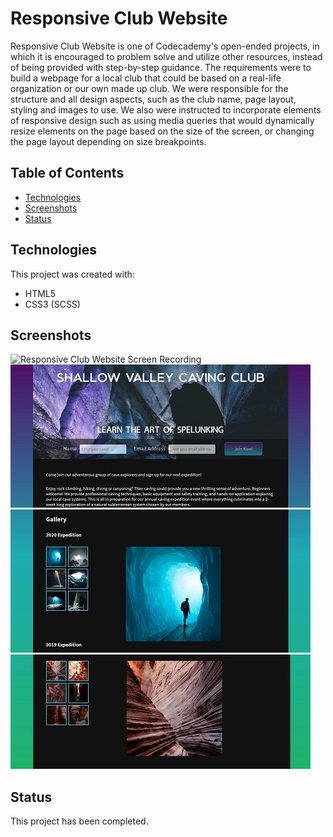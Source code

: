 # Responsive Club Website

Responsive Club Website is one of Codecademy's open-ended projects, in which it is encouraged to problem solve and utilize other resources, instead of being provided with step-by-step guidance. The requirements were to build a webpage for a local club that could be based on a real-life organization or our own made up club. We were responsible for the structure and all design aspects, such as the club name, page layout, styling and images to use. We also were instructed to incorporate elements of responsive design such as using media queries that would dynamically resize elements on the page based on the size of the screen, or changing the page layout depending on size breakpoints.

## Table of Contents

- [Technologies](#technologies)
- [Screenshots](#screenshots)
- [Status](#status)

## Technologies

This project was created with:

- HTML5
- CSS3 (SCSS)

## Screenshots

![Responsive Club Website Screen Recording](resources/images/responsive-club-site-screen-recording.gif)
![Project Image 1](resources/images/project-image-1.jpg)
![Project Image 2](resources/images/project-image-2.jpg)
![Project Image 3](resources/images/project-image-3.jpg)

## Status

This project has been completed.